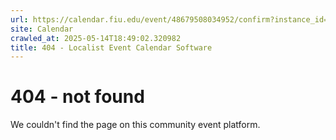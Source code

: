 ```yaml
---
url: https://calendar.fiu.edu/event/48679508034952/confirm?instance_id=48679508035977&return=https%3A%2F%2Fcalendar.fiu.edu%2Fcalendar%3Fevent_types%255B%255D%3D121721
site: Calendar
crawled_at: 2025-05-14T18:49:02.320982
title: 404 - Localist Event Calendar Software
---
```


# 404 - not found
We couldn't find the page on this community event platform.
